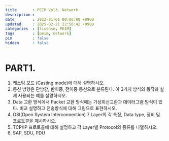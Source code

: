 ```yaml
---
title       : PEIM Vol3. Network
description :
date        : 2022-01-01 00:00:00 +0900
updated     : 2025-02-21 22:50:42 +0900
categories  : [license, PEIM]
tags        : [peim, network]
pin         : false
hidden      : false
---
```


# PART1.
1. 캐스팅  모드 (Casting mode)에 대해 설명하시오.
2. 통신 방향은 단방향, 반이중, 전이중 통신으로 분류된다. 이 3가지 방식의 동작과 실제 사용되는 예를 설명하시오.
3. Data 교환 방식에서 Packet 교환 방식에는 가상회선교환과 데이터그램 밤식이 있다. 비교 설명하고 전송방식에 대해 그림으로 표현하시오.
4. OSI(Open System Interconnection) 7 Layer의 각 특징, Data type, 장비 및 프로토콜을 제시하시오.
5. TCP/IP 프로토콜에 대해 설명하고 각 Layer별 Protocol의 종류를 나열하시오.
6. SAP, SDU, PDU
